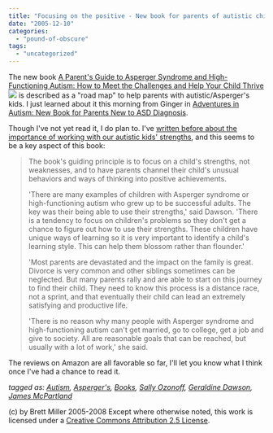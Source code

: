 ```yaml
---
title: "Focusing on the positive - New book for parents of autistic children"
date: "2005-12-10"
categories: 
  - "pound-of-obscure"
tags: 
  - "uncategorized"
---
```


The new book [A Parent's Guide to Asperger Syndrome and High-Functioning Autism: How to Meet the Challenges and Help Your Child Thrive](http://www.amazon.com/exec/obidos/redirect?link_code=as2&path=ASIN/1572305312&tag=gbrettmiller-20&camp=1789&creative=9325)![](http://www.assoc-amazon.com/e/ir?t=gbrettmiller-20&l=as2&o=1&a=1572305312) is described as a "road map" to help parents with autistic/Asperger's kids. I just learned about it this morning from Ginger in [Adventures in Autism: New Book for Parents New to ASD Diagnosis](http://adventuresinautism.blogspot.com/2005/12/new-book-for-parents-new-to-asd.html).  
  
Though I've not yet read it, I do plan to. I've [written before about the importance of working with our autistic kids' strengths](http://29marbles.blogspot.com/2005/09/work-to-your-kids-strengths.html), and this seems to be a key aspect of this book:

> The book's guiding principle is to focus on a child's strengths, not weaknesses, and to have parents channel their child's unusual behaviors and ways of thinking into positive achievements.  
>   
> 'There are many examples of children with Asperger syndrome or high-functioning autism who grew up to be successful adults. The key was their being able to use their strengths,' said Dawson. 'There is a tendency to focus on children's problems so they don't get a chance to figure out how to use their strengths. These children have unique ways of learning so it is very important to identify a child's learning style. This can help them blossom rather than flounder.'  
>   
> 'Most parents are devastated and the impact on the family is great. Divorce is very common and other siblings sometimes can be neglected. But many parents rally and are able to start on this journey to find their child. They need to know this process is a distance race, not a sprint, and that eventually their child can lead an extremely satisfying and productive life.  
>   
> 'There is no reason why many people with Asperger syndrome and high-functioning autism can't get married, go to college, get a job and give to society. All are reasonable goals that can be reached, but usually with a lot of work,' she said.

The reviews on Amazon are all favorable so far, I'll let you know what I think once I've had a chance to read it.  
  
_tagged as: [Autism](http://technorati.com/tag/autism), [Asperger's](http://technorati.com/tag/asperger's), [Books](http://technorati.com/tag/books), [Sally Ozonoff](http://technorati.com/tag/sally+ozonoff), [Geraldine Dawson](http://technorati.com/tag/geraldine+dawson), [James McPartland](http://technorati.com/tag/james+mcpartland)_

(c) by Brett Miller 2005-2008 Except where otherwise noted, this work is licensed under a [Creative Commons Attribution 2.5 License](http://creativecommons.org/licenses/by/2.5/).
